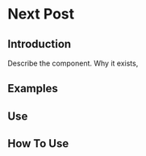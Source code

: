 # Next Post

## Introduction
Describe the component. Why it exists,

## Examples

## Use

## How To Use
